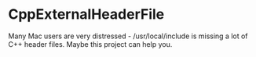 # CppExternalHeaderFile
Many Mac users are very distressed - /usr/local/include is missing a lot of C++ header files. Maybe this project can help you.
